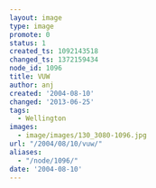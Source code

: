 ```yaml
---
layout: image
type: image
promote: 0
status: 1
created_ts: 1092143518
changed_ts: 1372159434
node_id: 1096
title: VUW
author: anj
created: '2004-08-10'
changed: '2013-06-25'
tags:
  - Wellington
images:
  - image/images/130_3080-1096.jpg
url: "/2004/08/10/vuw/"
aliases:
  - "/node/1096/"
date: '2004-08-10'
---
```



